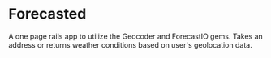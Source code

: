 # Forecasted
A one page rails app to utilize the Geocoder and ForecastIO gems. Takes an address or returns weather conditions based on user's geolocation data.
